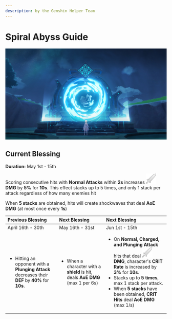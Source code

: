 ```yaml
---
description: by the Genshin Helper Team
---
```


# Spiral Abyss Guide

![](.gitbook/assets/spiral_abyss_banner_no_text.jpg)

## Current Blessing

**Duration:** May 1st - 15th

Scoring consecutive hits with **Normal Attacks** within **2s** increases ![](.gitbook/assets/physical_small.png) **DMG** by **5%** for **10s**. This effect stacks up to 5 times, and only 1 stack per attack regardless of how many enemies hit

When **5 stacks** are obtained, hits will create shockwaves that deal **AoE DMG** \(at most once every **1s**\)

<table>
  <thead>
    <tr>
      <th style="text-align:left">Previous Blessing</th>
      <th style="text-align:left">Next Blessing</th>
      <th style="text-align:left">Next Blessing</th>
    </tr>
  </thead>
  <tbody>
    <tr>
      <td style="text-align:left">April 16th - 30th</td>
      <td style="text-align:left">May 16th - 31st</td>
      <td style="text-align:left">Jun 1st - 15th</td>
    </tr>
    <tr>
      <td style="text-align:left">
        <ul>
          <li>Hitting an opponent with a <b>Plunging Attack</b> decreases their <b>DEF </b>by <b>40%</b> for <b>10s</b>.</li>
        </ul>
      </td>
      <td style="text-align:left">
        <ul>
          <li>When a character with a <b>shield</b> is hit, deals <b>AoE DMG </b>(max 1
            per 6s)</li>
        </ul>
      </td>
      <td style="text-align:left">
        <ul>
          <li>On <b>Normal, Charged, and Plunging Attack</b> hits that deal
            <img src=".gitbook/assets/physical_small.png"
            alt/> <b>DMG</b>, character&apos;s <b>CRIT Rate</b> is increased by <b>3%</b> for <b>10s</b>.</li>
          <li>Stacks up to <b>5 times</b>, max 1 stack per attack.</li>
          <li>When<b> 5 stacks</b> have been obtained, <b>CRIT Hits</b> deal<b> AoE DMG</b> (max
            1/s)</li>
        </ul>
      </td>
    </tr>
  </tbody>
</table>

